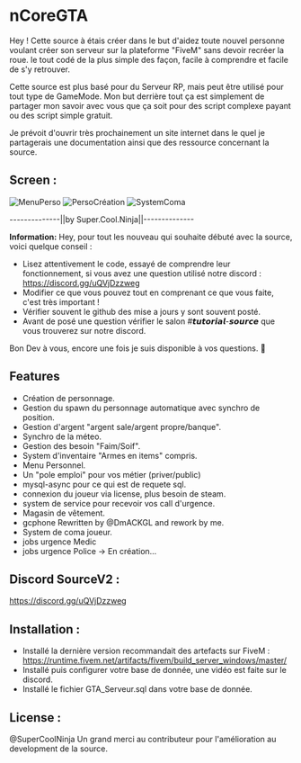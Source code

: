 # nCoreGTA
Hey ! Cette source à étais créer dans le but d'aidez toute nouvel personne voulant créer son serveur sur la plateforme "FiveM" sans devoir recréer la roue.
le tout codé de la plus simple des façon, facile à comprendre et facile de s'y retrouver.

Cette source est plus basé pour du Serveur RP, mais peut être utilisé pour tout type de GameMode.
Mon but derrière tout ça est simplement de partager mon savoir avec vous que ça soit pour des script complexe payant ou des script simple gratuit. 

Je prévoit d'ouvrir très prochainement un site internet dans le quel je partagerais une documentation ainsi que des ressource concernant la source.


## Screen :

![MenuPerso](https://cdn.discordapp.com/attachments/554479498721099787/763895178455941120/Capture_decran_2020-10-09_004635.png)
![PersoCréation](https://cdn.discordapp.com/attachments/829856536229576704/836193724760457266/Capture_decran_2021-04-26_125254.png)
![SystemComa](https://cdn.discordapp.com/attachments/829856536229576704/836194408683929600/Capture_decran_2021-04-26_125750.png)

--------------||by Super.Cool.Ninja||--------------

**Information:**
Hey, pour tout les nouveau qui souhaite débuté avec la source, voici quelque conseil : 

- Lisez attentivement le code, essayé de comprendre leur fonctionnement, si vous avez une question utilisé notre discord : https://discord.gg/uQVjDzzweg
- Modifier ce que vous pouvez tout en comprenant ce que vous faite, c'est très important ! 
- Vérifier souvent le github des mise a jours y sont souvent posté.
- Avant de posé une question vérifier le salon #𝙩𝙪𝙩𝙤𝙧𝙞𝙖𝙡-𝙨𝙤𝙪𝙧𝙘𝙚 que vous trouverez sur notre discord.

Bon Dev à vous, encore une fois je suis disponible à vos questions. :rocket:

## Features
- Création de personnage.
- Gestion du spawn du personnage automatique avec synchro de position.
- Gestion d'argent "argent sale/argent propre/banque".
- Synchro de la méteo.
- Gestion des besoin "Faim/Soif".
- System d'inventaire "Armes en items" compris.
- Menu Personnel.
- Un "pole emploi" pour vos métier (priver/public)
- mysql-async pour ce qui est de requete sql.
- connexion du joueur via license, plus besoin de steam.
- system de service pour recevoir vos call d'urgence.
- Magasin de vêtement.
- gcphone Rewritten by @DmACKGL and rework by me.
- System de coma joueur.
- jobs urgence Medic
- jobs urgence Police -> En création...


## Discord SourceV2 :
https://discord.gg/uQVjDzzweg


## Installation :
- Installé la dernière version recommandait des artefacts sur FiveM : https://runtime.fivem.net/artifacts/fivem/build_server_windows/master/
- Installé puis configurer votre base de donnée, une vidéo est faite sur le discord.
- Installé le fichier GTA_Serveur.sql dans votre base de donnée.

## License :
@SuperCoolNinja
Un grand merci au contributeur pour l'amélioration au development de la source.
